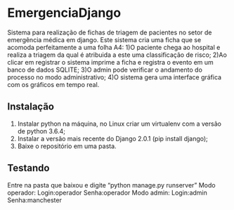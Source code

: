 # EmergenciaDjango
Sistema para realização de fichas de triagem de pacientes no setor de emergência médica em django.
Este sistema cria uma ficha que se acomoda perfeitamente a uma folha A4:
1)O paciente chega ao hospital e realiza a triagem da qual é atribuida a este uma classificação de risco;
2)Ao clicar em registrar o sistema imprime a ficha e registra o evento em um banco de dados SQLITE;
3)O admin pode verificar o andamento do processo no modo administrativo;
4)O sistema gera uma interface gráfica com os gráficos em tempo real.
## Instalação
1)	Instalar python na máquina, no Linux criar um virtualenv com a versão de python 3.6.4;
2)	Instalar a versão mais recente do Django 2.0.1 (pip install django);
3)	Baixe o repositório em uma pasta.
## Testando
Entre na pasta que baixou e digite “python manage.py runserver”
Modo operador:
Login:operador
Senha:operador
Modo admin:
Login:admin
Senha:manchester

